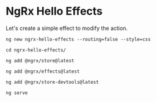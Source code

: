 # NgRx Hello Effects

Let's create a simple effect to modify the action.

`ng new ngrx-hello-effects --routing=false --style=css`

`cd ngrx-hello-effects/`

`ng add @ngrx/store@latest`

`ng add @ngrx/effects@latest`

`ng add @ngrx/store-devtools@latest`

`ng serve`
